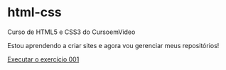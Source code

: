 # html-css
Curso de HTML5 e CSS3 do CursoemVideo

Estou aprendendo a criar sites e agora vou gerenciar meus repositórios!

<a href="https://jmaiconribeiro.github.io/html-css/exercicios/ex001/index.html">Executar o exercício 001</a>
